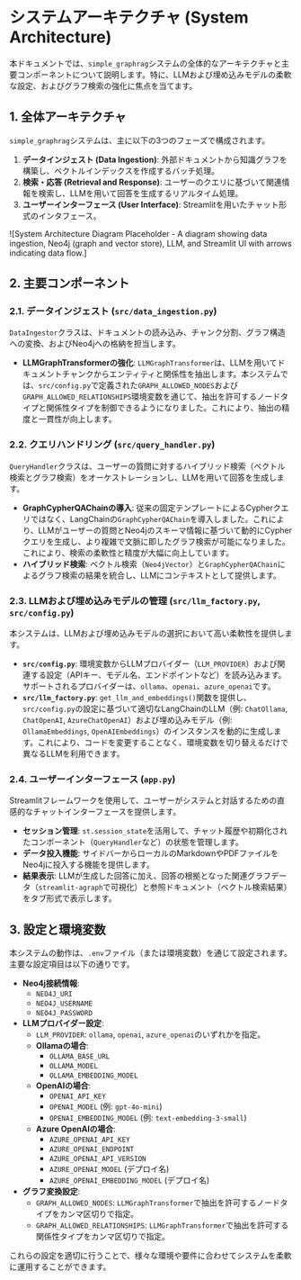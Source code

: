 # システムアーキテクチャ (System Architecture)

本ドキュメントでは、`simple_graphrag`システムの全体的なアーキテクチャと主要コンポーネントについて説明します。特に、LLMおよび埋め込みモデルの柔軟な設定、およびグラフ検索の強化に焦点を当てます。

## 1. 全体アーキテクチャ

`simple_graphrag`システムは、主に以下の3つのフェーズで構成されます。

1.  **データインジェスト (Data Ingestion)**: 外部ドキュメントから知識グラフを構築し、ベクトルインデックスを作成するバッチ処理。
2.  **検索・応答 (Retrieval and Response)**: ユーザーのクエリに基づいて関連情報を検索し、LLMを用いて回答を生成するリアルタイム処理。
3.  **ユーザーインターフェース (User Interface)**: Streamlitを用いたチャット形式のインタフェース。

![System Architecture Diagram Placeholder - A diagram showing data ingestion, Neo4j (graph and vector store), LLM, and Streamlit UI with arrows indicating data flow.]

## 2. 主要コンポーネント

### 2.1. データインジェスト (`src/data_ingestion.py`)

`DataIngestor`クラスは、ドキュメントの読み込み、チャンク分割、グラフ構造への変換、およびNeo4jへの格納を担当します。

*   **LLMGraphTransformerの強化**: `LLMGraphTransformer`は、LLMを用いてドキュメントチャンクからエンティティと関係性を抽出します。本システムでは、`src/config.py`で定義された`GRAPH_ALLOWED_NODES`および`GRAPH_ALLOWED_RELATIONSHIPS`環境変数を通じて、抽出を許可するノードタイプと関係性タイプを制御できるようになりました。これにより、抽出の精度と一貫性が向上します。

### 2.2. クエリハンドリング (`src/query_handler.py`)

`QueryHandler`クラスは、ユーザーの質問に対するハイブリッド検索（ベクトル検索とグラフ検索）をオーケストレーションし、LLMを用いて回答を生成します。

*   **GraphCypherQAChainの導入**: 従来の固定テンプレートによるCypherクエリではなく、LangChainの`GraphCypherQAChain`を導入しました。これにより、LLMがユーザーの質問とNeo4jのスキーマ情報に基づいて動的にCypherクエリを生成し、より複雑で文脈に即したグラフ検索が可能になりました。これにより、検索の柔軟性と精度が大幅に向上しています。
*   **ハイブリッド検索**: ベクトル検索（`Neo4jVector`）と`GraphCypherQAChain`によるグラフ検索の結果を統合し、LLMにコンテキストとして提供します。

### 2.3. LLMおよび埋め込みモデルの管理 (`src/llm_factory.py`, `src/config.py`)

本システムは、LLMおよび埋め込みモデルの選択において高い柔軟性を提供します。

*   **`src/config.py`**: 環境変数からLLMプロバイダー（`LLM_PROVIDER`）および関連する設定（APIキー、モデル名、エンドポイントなど）を読み込みます。サポートされるプロバイダーは、`ollama`、`openai`、`azure_openai`です。
*   **`src/llm_factory.py`**: `get_llm_and_embeddings()`関数を提供し、`src/config.py`の設定に基づいて適切なLangChainのLLM（例: `ChatOllama`, `ChatOpenAI`, `AzureChatOpenAI`）および埋め込みモデル（例: `OllamaEmbeddings`, `OpenAIEmbeddings`）のインスタンスを動的に生成します。これにより、コードを変更することなく、環境変数を切り替えるだけで異なるLLMを利用できます。

### 2.4. ユーザーインターフェース (`app.py`)

Streamlitフレームワークを使用して、ユーザーがシステムと対話するための直感的なチャットインターフェースを提供します。

*   **セッション管理**: `st.session_state`を活用して、チャット履歴や初期化されたコンポーネント（`QueryHandler`など）の状態を管理します。
*   **データ投入機能**: サイドバーからローカルのMarkdownやPDFファイルをNeo4jに投入する機能を提供します。
*   **結果表示**: LLMが生成した回答に加え、回答の根拠となった関連グラフデータ（`streamlit-agraph`で可視化）と参照ドキュメント（ベクトル検索結果）をタブ形式で表示します。

## 3. 設定と環境変数

本システムの動作は、`.env`ファイル（または環境変数）を通じて設定されます。主要な設定項目は以下の通りです。

*   **Neo4j接続情報**:
    *   `NEO4J_URI`
    *   `NEO4J_USERNAME`
    *   `NEO4J_PASSWORD`
*   **LLMプロバイダー設定**:
    *   `LLM_PROVIDER`: `ollama`, `openai`, `azure_openai`のいずれかを指定。
    *   **Ollamaの場合**:
        *   `OLLAMA_BASE_URL`
        *   `OLLAMA_MODEL`
        *   `OLLAMA_EMBEDDING_MODEL`
    *   **OpenAIの場合**:
        *   `OPENAI_API_KEY`
        *   `OPENAI_MODEL` (例: `gpt-4o-mini`)
        *   `OPENAI_EMBEDDING_MODEL` (例: `text-embedding-3-small`)
    *   **Azure OpenAIの場合**:
        *   `AZURE_OPENAI_API_KEY`
        *   `AZURE_OPENAI_ENDPOINT`
        *   `AZURE_OPENAI_API_VERSION`
        *   `AZURE_OPENAI_MODEL` (デプロイ名)
        *   `AZURE_OPENAI_EMBEDDING_MODEL` (デプロイ名)
*   **グラフ変換設定**:
    *   `GRAPH_ALLOWED_NODES`: `LLMGraphTransformer`で抽出を許可するノードタイプをカンマ区切りで指定。
    *   `GRAPH_ALLOWED_RELATIONSHIPS`: `LLMGraphTransformer`で抽出を許可する関係性タイプをカンマ区切りで指定。

これらの設定を適切に行うことで、様々な環境や要件に合わせてシステムを柔軟に運用することができます。
